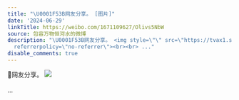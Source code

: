 ```yaml
---
title: "\U0001F53B网友分享。 [图片]"
date: '2024-06-29'
linkTitle: https://weibo.com/1671109627/Olivs5NbW
source: 包容万物恒河水的微博
description: "\U0001F53B网友分享。 <img style=\"\" src=\"https://tvax1.sinaimg.cn/large/639b1bfbgy1hr6ox4wg49j20k017a77x.jpg\"
  referrerpolicy=\"no-referrer\"><br><br> ..."
disable_comments: true
---
```

🔻网友分享。 <img style="" src="https://tvax1.sinaimg.cn/large/639b1bfbgy1hr6ox4wg49j20k017a77x.jpg" referrerpolicy="no-referrer"><br><br> ...